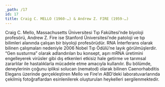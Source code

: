 ```yaml
---
_path: /17
id: 17
title: Craig C. MELLO (1960-…) & Andrew Z. FIRE (1959-…)
---
```


Craig C. Mello, Massachusetts Üniversitesi Tıp Fakültesi’nde biyoloji profesörü, Andrew Z. Fire ise Stanford Üniversitesi’nde patoloji ve tıp bilimleri alanında çalışan bir biyoloji profesörüdür. RNA İnterferans olarak bilinen çalışmaları nedeniyle 2006 Nobel Tıp Ödülü’ne layık görülmüşlerdir. “Gen susturma” olarak adlandırılan bu konsept, aşırı mRNA üretimini engelleyerek virüsler gibi dış etkenleri etkisiz hale getirme ve tarımsal zararlılar ile hastalıklarla mücadele etme amacıyla kullanılır. Bu bölümde, deneylerinin çoğunu ipliksi solucan (nematod) olarak bilinen Caenorhabditis Elegans üzerinde gerçekleştiren Mello ve Fire’ın ABD’deki laboratuvarlarında çekilmiş fotoğraflardan esinlenilerek oluşturulan heykelleri sergilenmektedir.